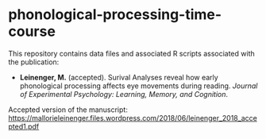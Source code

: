 # phonological-processing-time-course

This repository contains data files and associated R scripts associated with the publication:

<ul>
<li><b>Leinenger, M.</b> (accepted). Surival Analyses reveal how early phonological processing affects eye movements during reading. <i>Journal of Experimental Psychology: Learning, Memory, and Cognition</i>.</li>
</ul>

Accepted version of the manuscript: https://mallorieleinenger.files.wordpress.com/2018/06/leinenger_2018_accepted1.pdf
